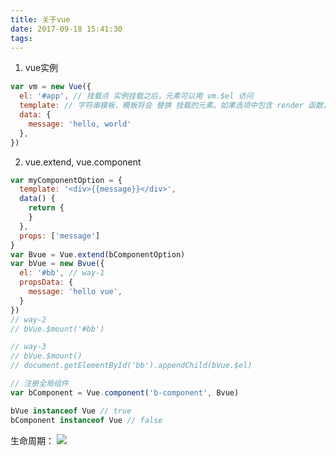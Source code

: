 ```yaml
---
title: 关于vue
date: 2017-09-18 15:41:30
tags:
---
```


1. vue实例
  ``` javascript
  var vm = new Vue({
    el: '#app', // 挂载点 实例挂载之后，元素可以用 vm.$el 访问
    template: // 字符串模板，模板将会 替换 挂载的元素。如果选项中包含 render 函数，则 template 将被忽略
    data: {
      message: 'hello, world'
    },
  })
  ```
2. vue.extend, vue.component
  ``` javascript
  var myComponentOption = {
    template: '<div>{{message}}</div>',
    data() {
      return {
      }
    },
    props: ['message']
  }
  var Bvue = Vue.extend(bComponentOption)
  var bVue = new Bvue({
    el: '#bb', // way-1
    propsData: {
      message: 'hello vue',
    }
  })
  // way-2
  // bVue.$mount('#bb')

  // way-3
  // bVue.$mount()
  // document.getElementById('bb').appendChild(bVue.$el)

  // 注册全局组件
  var bComponent = Vue.component('b-component', Bvue)

  bVue instanceof Vue // true
  bComponent instanceof Vue // false
  ```

<!-- more -->

生命周期：
<img style="margin: 0 auto;" src="http://oifogbmox.bkt.clouddn.com/170918_2.png">